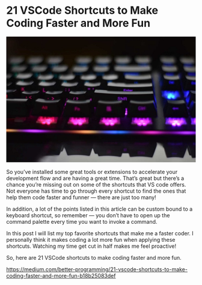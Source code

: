 # 21 VSCode Shortcuts to Make Coding Faster and More Fun

![By John Petalcurin @ Unsplash](2019-07-20-19-15-17.png)

So you’ve installed some great tools or extensions to accelerate your development flow and are having a great time. That’s great but there’s a chance you’re missing out on some of the shortcuts that VS code offers. Not everyone has time to go through every shortcut to find the ones that help them code faster and funner — there are just too many!

In addition, a lot of the points listed in this article can be custom bound to a keyboard shortcut, so remember — you don’t have to open up the command palette every time you want to invoke a command.

In this post I will list my top favorite shortcuts that make me a faster coder. I personally think it makes coding a lot more fun when applying these shortcuts. Watching my time get cut in half makes me feel proactive!

So, here are 21 VSCode shortcuts to make coding faster and more fun.

<https://medium.com/better-programming/21-vscode-shortcuts-to-make-coding-faster-and-more-fun-b18b25083def>
